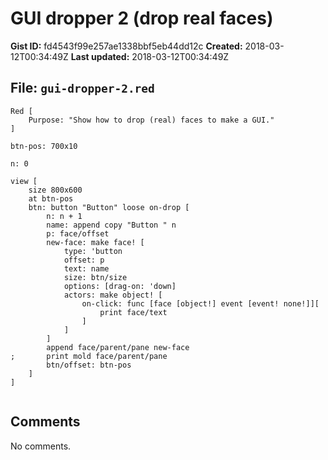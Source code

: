 # GUI dropper 2 (drop real faces)

**Gist ID:** fd4543f99e257ae1338bbf5eb44dd12c
**Created:** 2018-03-12T00:34:49Z
**Last updated:** 2018-03-12T00:34:49Z

## File: `gui-dropper-2.red`

```Red
Red [
	Purpose: "Show how to drop (real) faces to make a GUI."
]

btn-pos: 700x10

n: 0

view [
	size 800x600
	at btn-pos
	btn: button "Button" loose on-drop [
		n: n + 1
		name: append copy "Button " n
		p: face/offset
		new-face: make face! [
			type: 'button 
			offset: p 
			text: name 
			size: btn/size
			options: [drag-on: 'down]
		    actors: make object! [
		        on-click: func [face [object!] event [event! none!]][
		        	print face/text
		        ]
		    ]
 		]
		append face/parent/pane new-face
;		print mold face/parent/pane
		btn/offset: btn-pos
	]
]


```

## Comments

No comments.
